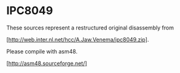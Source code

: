 # IPC8049

These sources represent a restructured original disassembly from

[http://web.inter.nl.net/hcc/A.Jaw.Venema/ipc8049.zip].

Please compile with asm48.

[http://asm48.sourceforge.net/]
